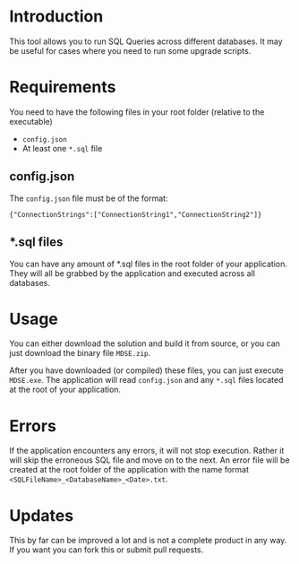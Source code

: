 # Introduction #
This tool allows you to run SQL Queries across different databases. It may be useful for cases where you need to run some upgrade scripts.

# Requirements #
You need to have the following files in your root folder (relative to the executable)

- `config.json`
- At least one `*.sql` file

## config.json ##
The `config.json` file must be of the format:

    {"ConnectionStrings":["ConnectionString1","ConnectionString2"]}

## *.sql files ##
You can have any amount of *.sql files in the root folder of your application. They will all be grabbed by the application and executed across all databases.

# Usage #
You can either download the solution and build it from source, or you can just download the binary file `MDSE.zip`.

After you have downloaded (or compiled) these files, you can just execute `MDSE.exe`. The application will read `config.json` and any `*.sql` files located at the root of your application.

# Errors #
If the application encounters any errors, it will not stop execution. Rather it will skip the erroneous SQL file and move on to the next. An error file will be created at the root folder of the application with the name format `<SQLFileName>_<DatabaseName>_<Date>.txt`.

# Updates #
This by far can be improved a lot and is not a complete product in any way. If you want you can fork this or submit pull requests.
